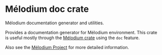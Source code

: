 
# Mélodium doc crate

Mélodium documentation generator and utilities.

Provides a documentation generator for Mélodium environment.
This crate is useful mostly through the [Mélodium crate](https://docs.rs/melodium/latest/melodium/)
using the `doc` feature.

Also see the [Mélodium Project](https://melodium.tech/) for more detailed information.

